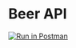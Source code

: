 # Beer API

[![Run in Postman](https://run.pstmn.io/button.svg)](https://app.getpostman.com/run-collection/7f76535cda6822bbc934)
